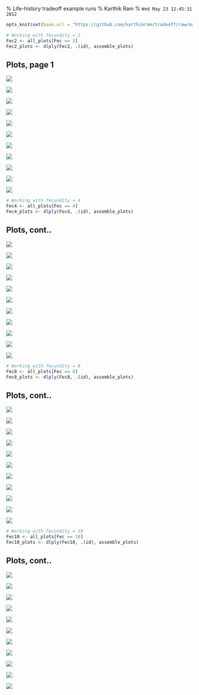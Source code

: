 % Life-history tradeoff example runs
% Karthik Ram
% `Wed May 23 12:45:31 2012`

<!-- Setting up R -->







```r
opts_knit$set(base.url = "https://github.com/karthikram/tradeoff/raw/master/docs/figure/")
```









```r
# Working with fecundity = 2
Fec2 <- all_plots[Fec == 2]
Fec2_plots <- dlply(Fec2, .(id), assemble_plots)
```





## Plots, page 1
![](figure/Fec_2_p1.png)

![](figure/Fec_2_p1.png)

![](figure/Fec_2_p2.png)

![](figure/Fec_2_p3.png)

![](figure/Fec_2_p4.png)

![](figure/Fec_2_p5.png)

![](figure/Fec_2_p6.png)

![](figure/Fec_2_p7.png)

![](figure/Fec_2_p8.png)

![](figure/Fec_2_p10.png)

![](figure/Fec_2_p11.png)




```r
# Working with fecundity = 4
Fec4 <- all_plots[Fec == 4]
Fec4_plots <- dlply(Fec4, .(id), assemble_plots)
```




## Plots, cont..
![](figure/Fec_4_p1.png)

![](figure/Fec_4_p1.png)

![](figure/Fec_4_p2.png)

![](figure/Fec_4_p3.png)

![](figure/Fec_4_p4.png)

![](figure/Fec_4_p5.png)

![](figure/Fec_4_p6.png)

![](figure/Fec_4_p7.png)

![](figure/Fec_4_p8.png)

![](figure/Fec_4_p10.png)

![](figure/Fec_4_p11.png)





```r
# Working with fecundity = 8
Fec8 <- all_plots[Fec == 8]
Fec8_plots <- dlply(Fec8, .(id), assemble_plots)
```





## Plots, cont..
![](figure/Fec_8_p1.png)

![](figure/Fec_8_p1.png)

![](figure/Fec_8_p2.png)

![](figure/Fec_8_p3.png)

![](figure/Fec_8_p4.png)

![](figure/Fec_8_p5.png)

![](figure/Fec_8_p6.png)

![](figure/Fec_8_p7.png)

![](figure/Fec_8_p8.png)

![](figure/Fec_8_p10.png)

![](figure/Fec_8_p11.png)




```r
# Working with fecundity = 10
Fec10 <- all_plots[Fec == 10]
Fec10_plots <- dlply(Fec10, .(id), assemble_plots)
```





## Plots, cont..
![](figure/Fec_10_p1.png)

![](figure/Fec_10_p1.png)

![](figure/Fec_10_p2.png)

![](figure/Fec_10_p3.png)

![](figure/Fec_10_p4.png)

![](figure/Fec_10_p5.png)

![](figure/Fec_10_p6.png)

![](figure/Fec_10_p7.png)

![](figure/Fec_10_p8.png)

![](figure/Fec_10_p10.png)

![](figure/Fec_10_p11.png)

